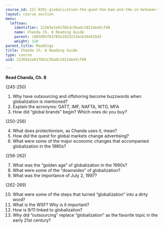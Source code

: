 ```yaml
---
course_id: 21l-020j-globalization-the-good-the-bad-and-the-in-between-fall-2016
layout: course_section
menu:
  leftnav:
    identifier: 22265e1e81fbb3c5badc1921dee5cf48
    name: Chanda Ch. 8 Reading Guide
    parent: c983d95fb1785e1933213acb164435d3
    weight: 110
parent_title: Readings
title: Chanda Ch. 8 Reading Guide
type: course
uid: 22265e1e81fbb3c5badc1921dee5cf48

---
```


**Read Chanda, Ch. 8** 

(245-250)

1.  Why have outsourcing and offshoring become buzzwords when globalization is mentioned?
2.  Explain the acronyms: GATT, IMF, NAFTA, WTO, MFA
3.  How did “global brands” begin? Which ones do you buy?

(250-256)

4.  What does protectionism, as Chanda uses it, mean?
5.  How did the quest for global markets change advertising?
6.  What were some of the major economic changes that accompanied globalization in the 1980s?

(256-262)

7.  What was the “golden age” of globalization in the 1990s?
8.  What were some of the “downsides” of globalization?
9.  What was the importance of July 2, 1997?

(262-269)

10.  What were some of the steps that turned “globalization” into a dirty word?
11.  What is the WSF? Why is it important?
12.  How is 9/11 linked to globalization?
13.  Why did “outsourcing” replace “globalization” as the favorite topic in the early 21st century?